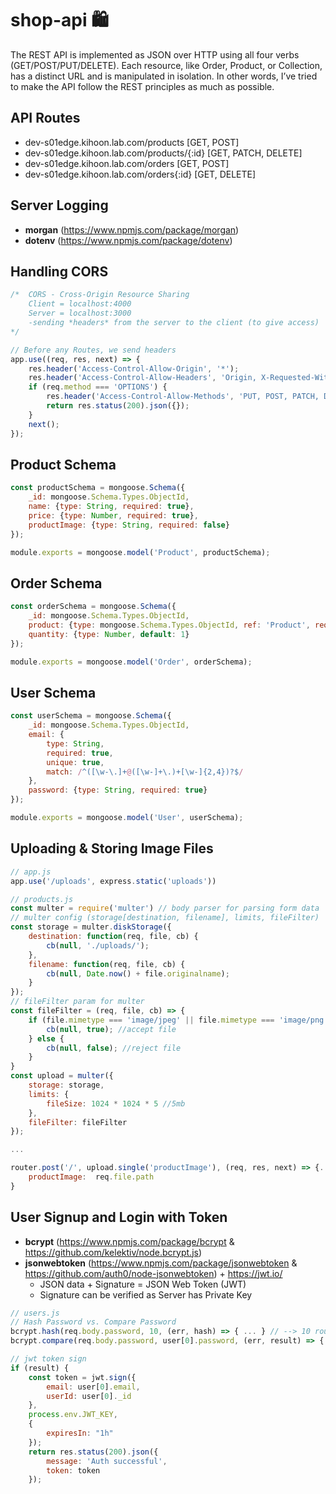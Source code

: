 # shop-api :shopping:
The REST API is implemented as JSON over HTTP using all four verbs (GET/POST/PUT/DELETE). Each resource, like Order, Product, or Collection, has a distinct URL and is manipulated in isolation. In other words, I’ve tried to make the API follow the REST principles as much as possible.

## API Routes
- dev-s01edge.kihoon.lab.com/products [GET, POST]
- dev-s01edge.kihoon.lab.com/products/{:id} [GET, PATCH, DELETE]
- dev-s01edge.kihoon.lab.com/orders [GET, POST]
- dev-s01edge.kihoon.lab.com/orders{:id} [GET, DELETE]

## Server Logging 
- **morgan** (https://www.npmjs.com/package/morgan)
- **dotenv** (https://www.npmjs.com/package/dotenv)

## Handling CORS
```javascript
/*  CORS - Cross-Origin Resource Sharing
    Client = localhost:4000
    Server = localhost:3000
    -sending *headers* from the server to the client (to give access)
*/

// Before any Routes, we send headers
app.use((req, res, next) => {
    res.header('Access-Control-Allow-Origin', '*');
    res.header('Access-Control-Allow-Headers', 'Origin, X-Requested-With, Content-Type, Accept, Authorization')
    if (req.method === 'OPTIONS') {
        res.header('Access-Control-Allow-Methods', 'PUT, POST, PATCH, DELETE, GET');
        return res.status(200).json({});
    }
    next();
});
```

## Product Schema
```javascript
const productSchema = mongoose.Schema({
    _id: mongoose.Schema.Types.ObjectId,
    name: {type: String, required: true},
    price: {type: Number, required: true},
    productImage: {type: String, required: false}
});

module.exports = mongoose.model('Product', productSchema);
```

## Order Schema
```javascript
const orderSchema = mongoose.Schema({
    _id: mongoose.Schema.Types.ObjectId,
    product: {type: mongoose.Schema.Types.ObjectId, ref: 'Product', required: true},
    quantity: {type: Number, default: 1}
});

module.exports = mongoose.model('Order', orderSchema);
```

## User Schema
```javascript
const userSchema = mongoose.Schema({
    _id: mongoose.Schema.Types.ObjectId,
    email: {
        type: String, 
        required: true, 
        unique: true, 
        match: /^([\w-\.]+@([\w-]+\.)+[\w-]{2,4})?$/
    },
    password: {type: String, required: true}
});

module.exports = mongoose.model('User', userSchema);
```

## Uploading & Storing Image Files
```javascript
// app.js
app.use('/uploads', express.static('uploads'))

// products.js
const multer = require('multer') // body parser for parsing form data
// multer config (storage[destination, filename], limits, fileFilter)
const storage = multer.diskStorage({
    destination: function(req, file, cb) {
        cb(null, './uploads/');
    },
    filename: function(req, file, cb) {
        cb(null, Date.now() + file.originalname);
    }
});
// fileFilter param for multer
const fileFilter = (req, file, cb) => {
    if (file.mimetype === 'image/jpeg' || file.mimetype === 'image/png') {
        cb(null, true); //accept file
    } else {
        cb(null, false); //reject file
    }
}
const upload = multer({
    storage: storage, 
    limits: {
        fileSize: 1024 * 1024 * 5 //5mb
    },
    fileFilter: fileFilter
});

...

router.post('/', upload.single('productImage'), (req, res, next) => {...
    productImage:  req.file.path
}
```

## User Signup and Login with Token
- **bcrypt** (https://www.npmjs.com/package/bcrypt & https://github.com/kelektiv/node.bcrypt.js) 
- **jsonwebtoken** (https://www.npmjs.com/package/jsonwebtoken & https://github.com/auth0/node-jsonwebtoken) + https://jwt.io/
    - JSON data + Signature = JSON Web Token (JWT)
    - Signature can be verified as Server has Private Key

```javascript
// users.js
// Hash Password vs. Compare Password
bcrypt.hash(req.body.password, 10, (err, hash) => { ... } // --> 10 rounds of adding salt to hashed password
bcrypt.compare(req.body.password, user[0].password, (err, result) => { ... }

// jwt token sign
if (result) {
    const token = jwt.sign({
        email: user[0].email,
        userId: user[0]._id
    }, 
    process.env.JWT_KEY,
    {
        expiresIn: "1h"
    });
    return res.status(200).json({ 
        message: 'Auth successful',
        token: token 
    });
```